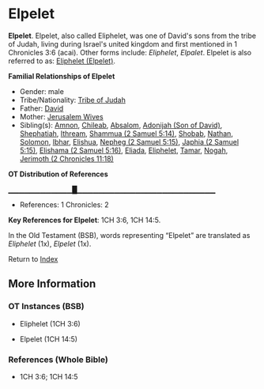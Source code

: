 # Elpelet
**Elpelet**. 
Elpelet, also called Eliphelet, was one of David's sons from the tribe of Judah, living during Israel's united kingdom and first mentioned in 1 Chronicles 3:6 (acai). 
Other forms include: 
*Eliphelet*, *Elpalet*. 
Elpelet is also referred to as: 
[Eliphelet (Elpelet)](Eliphelet.3.md). 




**Familial Relationships of Elpelet**


* Gender: male
* Tribe/Nationality: [Tribe of Judah](../../../groups/md/acai/Judah.md)
* Father: [David](David.md)
* Mother: [Jerusalem Wives](JerusalemWives.md)
* Sibling(s): [Amnon](Amnon.md), [Chileab](Chileab.md), [Absalom](Absalom.md), [Adonijah (Son of David)](Adonijah.md), [Shephatiah](Shephatiah.md), [Ithream](Ithream.md), [Shammua (2 Samuel 5:14)](Shammua.2.md), [Shobab](Shobab.md), [Nathan](Nathan.md), [Solomon](Solomon.md), [Ibhar](Ibhar.md), [Elishua](Elishua.md), [Nepheg (2 Samuel 5:15)](Nepheg.2.md), [Japhia (2 Samuel 5:15)](Japhia.2.md), [Elishama (2 Samuel 5:16)](Elishama.2.md), [Eliada](Eliada.md), [Eliphelet](Eliphelet.md), [Tamar](Tamar.2.md), [Nogah](Nogah.md), [Jerimoth (2 Chronicles 11:18)](Jerimoth.6.md)


**OT Distribution of References**

▁▁▁▁▁▁▁▁▁▁▁▁█▁▁▁▁▁▁▁▁▁▁▁▁▁▁▁▁▁▁▁▁▁▁▁▁▁▁
* References: 1 Chronicles: 2



**Key References for Elpelet**: 
1CH 3:6, 1CH 14:5. 


In the Old Testament (BSB), words representing “Elpelet” are translated as 
*Eliphelet* (1x), *Elpelet* (1x). 




Return to [Index](00-Index.md)

## More Information

### OT Instances (BSB)

* Eliphelet (1CH 3:6)

* Elpelet (1CH 14:5)



### References (Whole Bible)

* 1CH 3:6; 1CH 14:5



